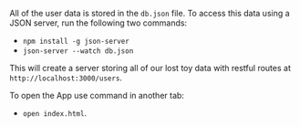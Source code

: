 All of the user data is stored in the `db.json` file. To access this
data using a JSON server, run the following two commands:

   * `npm install -g json-server`
   * `json-server --watch db.json`
   
This will create a server storing all of our lost toy data with restful routes
at `http://localhost:3000/users`.

To open the App use command in another tab:
 * `open index.html`.

 
